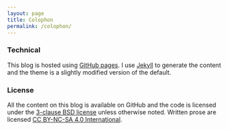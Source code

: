 ```yaml
---
layout: page
title: Colophon
permalink: /colophon/
---
```


### Technical

This blog is hosted using [GitHub pages](https://pages.github.com). I use
[Jekyll](https://jekyllrb.com) to generate the content and the theme is a
slightly modified version of the default.

### License

All the content on this blog is available on GitHub and the code is licensed
under the [3-clause BSD
license](https://www.tldrlegal.com/license/bsd-3-clause-license-revised) unless
otherwise noted. Written prose are licensed [CC BY-NC-SA 4.0
International](https://creativecommons.org/licenses/by-nc-sa/4.0/).

